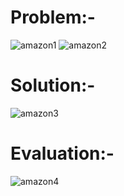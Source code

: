 # Problem:-
![amazon1](https://user-images.githubusercontent.com/42132857/82546254-78e56580-9b75-11ea-9fd8-34db4afaa449.PNG)
![amazon2](https://user-images.githubusercontent.com/42132857/82546275-7edb4680-9b75-11ea-9d82-0445af9d523b.PNG)

# Solution:-
![amazon3](https://user-images.githubusercontent.com/42132857/82546271-7daa1980-9b75-11ea-88a7-38f151b1ebec.PNG)

# Evaluation:-
![amazon4](https://user-images.githubusercontent.com/42132857/82546268-7c78ec80-9b75-11ea-8b38-555d6a3a00c4.PNG)

